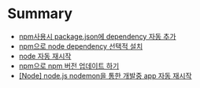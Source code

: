 # Summary

* [npm사용시 package.json에 dependency 자동 추가](README.md)
* [npm으로 node dependency 선택적 설치](npm-dependency-c120-d0dd-c801-c124-ce58.md)
* [node 자동 재시작](node-c790-b3d9-c7ac-c2dc-c791.md)
* [npm으로 npm 버전 업데이트 하기](npmc73c-b85c-npm-bc84-c804-c5c5-b370-c774-d2b8-d558-ae30.md)
* [\[Node\] node.js nodemon을 통한 개발중 app 자동 재시작](node-nodejs-nodemonc744-d1b5-d55c-ac1c-bc1c-c911-app-c790-b3d9-c7ac-c2dc-c791.md)

